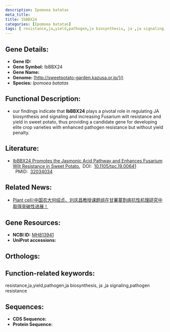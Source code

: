 ```yaml
---
description: Ipomoea batatas
meta_title:
title: IbBBX24
categories: [Ipomoea batatas]
tags: [ resistance,ja,yield,pathogen,ja biosynthesis, ja ,ja signaling,pathogen resistance ]
---
```


## Gene Details:
- **Gene ID:**	[]()
- **Gene Symbol:** IbBBX24
- **Gene Name:** 
- **Genome:** [http://sweetpotato-garden.kazusa.or.jp/]()
- **Species:** *Ipomoea batatas*

## Functional Description:
   - our findings indicate that **IbBBX24** plays a pivotal role in regulating JA biosynthesis and signaling and increasing Fusarium wilt resistance and yield in sweet potato, thus providing a candidate gene for developing elite crop varieties with enhanced pathogen resistance but without yield penalty.

## Literature:
   - [IbBBX24 Promotes the Jasmonic Acid Pathway and Enhances Fusarium Wilt Resistance in Sweet Potato.]( https://academic.oup.com/plcell/article/32/4/1102/6115638?login=true)&nbsp;&nbsp;DOI:&nbsp;&nbsp;[10.1105/tpc.19.00641 ](https://academic.oup.com/plcell/article/32/4/1102/6115638?login=true)&nbsp;&nbsp;PMID:&nbsp;&nbsp;[32034034](https://pubmed.ncbi.nlm.nih.gov/32034034/)

## Related News:
   - [Plant cell∣中国农大何绍贞、刘庆昌教授课题组在甘薯蔓割病抗性机理研究中取得突破性进展！](https://mp.weixin.qq.com/s?__biz=Mzg3MDEwNDEyMg==&mid=2247487281&idx=3&sn=d444307149f51d80ff60aaeec2bbb96a&chksm=ce93a264f9e42b724ec73a1d578873e5c50dc300d4248d859ebb3f35729a3f5e2f0b0553575f&scene=27#wechat_redirect)

## Gene Resources:
- **NCBI ID:** [MH813941](https://www.ncbi.nlm.nih.gov/gene/?term=MH813941)
- **UniProt accessions:** [](https://www.uniprot.org/uniprotkb//entry)

## Orthologs:


## Function-related keywords:
resistance,ja,yield,pathogen,ja biosynthesis, ja ,ja signaling,pathogen resistance

## Sequences:
- **CDS Sequence:**
- **Protein Sequence:**
